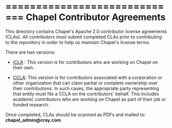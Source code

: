 =============================
Chapel Contributor Agreements
=============================

This directory contains Chapel's Apache 2.0 contributor license
agreements (CLAs).  All contributors must submit completed CLAs prior
to contributing to the repository in order to help us maintain
Chapel's license terms.

There are two versions:

* [ICLA](chapel-icla.pdf) : This version is for contributors who are
  working on Chapel on their own.

* [CCLA](chapel-ccla.pdf): This version is for contributors associated
  with a corporation or other organization that can claim partial or
  complete ownership over their contributions.  In such cases, the
  appropriate party representing that entity must file a CCLA on the
  contributors' behalf.  This includes academic contributors who are
  working on Chapel as part of their job or funded research.

Once completed, CLAs should be scanned as PDFs and mailed to:
**chapel<!---deleteme-->_admin<!---deleteme-->@<!---deleteme-->cray.com**
